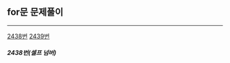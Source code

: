 ## for문 문제풀이
--------------------------------------------------------
[2438번](#2438번(셀프_넘버))
[2439번](#2439번)





##### 2438번(셀프 넘버)
